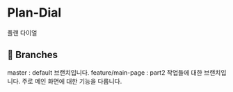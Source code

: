 # Plan-Dial
플랜 다이얼


## 🌿 Branches
master : default 브랜치입니다.
feature/main-page : part2 작업들에 대한 브랜치입니다. 주로 메인 화면에 대한 기능을 다룹니다.
